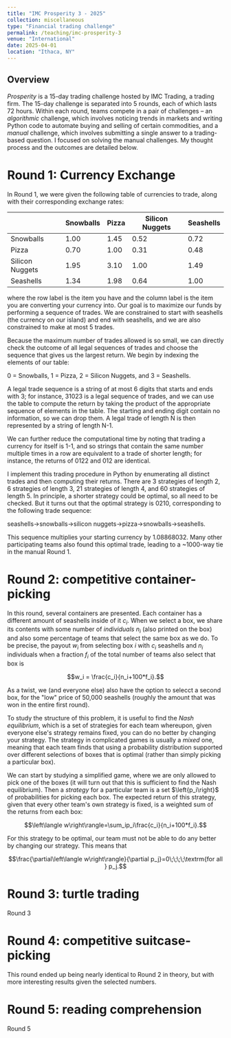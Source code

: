 ```yaml
---
title: "IMC Prosperity 3 - 2025"
collection: miscellaneous
type: "Financial trading challenge"
permalink: /teaching/imc-prosperity-3
venue: "International"
date: 2025-04-01
location: "Ithaca, NY"
---
```


## Overview
*Prosperity* is a 15-day trading challenge hosted by IMC Trading, a trading firm. The 15-day challenge is separated into 5 rounds, each of which lasts 72 hours. Within each round, teams compete in a pair of challenges – an *algorithmic* challenge, which involves noticing trends in markets and writing Python code to automate buying and selling of certain commodities, and a *manual* challenge, which involves submitting a single answer to a trading-based question. I focused on solving the manual challenges. My thought process and the outcomes are detailed below.

# Round 1: Currency Exchange
In Round 1, we were given the following table of currencies to trade, along with their corresponding exchange rates:

|                 |  Snowballs  |  Pizza  |  Silicon Nuggets  |  Seashells  |
|-----------------|-------------|---------|-------------------|-------------|
|    Snowballs    |   1.00      |  1.45   |        0.52       |    0.72     |
|      Pizza      |    0.70     |   1.00  |        0.31       |     0.48    |
| Silicon Nuggets |   1.95      |  3.10   |     1.00          |   1.49      |
| Seashells       |   1.34      | 1.98    |        0.64       |    1.00     |

where the row label is the item you have and the column label is the item you are converting your currency into. Our goal is to maximize our funds by performing a sequence of trades. We are constrained to start with seashells (the currency on our island) and end with seashells, and we are also constrained to make at most 5 trades.

Because the maximum number of trades allowed is so small, we can directly check the outcome of all legal sequences of trades and choose the sequence that gives us the largest return. We begin by indexing the elements of our table: 

0 = Snowballs, 1 = Pizza, 2 = Silicon Nuggets, and 3 = Seashells. 

A legal trade sequence is a string of at most 6 digits that starts and ends with 3; for instance, 31023 is a legal sequence of trades, and we can use the table to compute the return by taking the product of the appropriate sequence of elements in the table. The starting and ending digit contain no information, so we can drop them. A legal trade of length N is then represented by a string of length N-1.

We can further reduce the computational time by noting that trading a currency for itself is 1-1, and so strings that contain the same number multiple times in a row are equivalent to a trade of shorter length; for instance, the returns of 0122 and 012 are identical.

I implement this trading procedure in Python by enumerating all distinct trades and then computing their returns. There are 3 strategies of length 2, 6 strategies of length 3, 21 strategies of length 4, and 60 strategies of length 5. In principle, a shorter strategy could be optimal, so all need to be checked. But it turns out that the optimal strategy is 0210, corresponding to the following trade sequence:

seashells->snowballs->silicon nuggets->pizza->snowballs->seashells.

This sequence multiplies your starting currency by 1.08868032. Many other participating teams also found this optimal trade, leading to a ~1000-way tie in the manual Round 1.

# Round 2: competitive container-picking
In this round, several containers are presented. Each container has a different amount of seashells inside of it $c_i$. When we select a box, we share its contents with some number of *individuals* $n_i$ (also printed on the box) and also some percentage of teams that select the same box as we do. To be precise, the payout $w_i$ from selecting box $i$ with $c_i$ seashells and $n_i$ individuals when a fraction $f_i$ of the total number of teams also select that box is

$$w_i = \frac{c_i}{n_i+100*f_i}.$$

As a twist, we (and everyone else) also have the option to selecct a second box, for the "low" price of 50,000 seashells (roughly the amount that was won in the entire first round).

To study the structure of this problem, it is useful to find the *Nash equilibrium*, which is a set of strategies for each team whereupon, given everyone else's strategy remains fixed, you can do no better by changing your strategy. The strategy in complicated games is usually a *mixed* one, meaning that each team finds that using a probability distribution supported over different selections of boxes that is optimal (rather than simply picking a particular box).

We can start by studying a simplified game, where we are only allowed to pick one of the boxes (it will turn out that this is sufficient to find the Nash equilibrium). Then a *strategy* for a particular team is a set $\left{p_i\right}$ of probabilities for picking each box. The expected return of this strategy, given that every other team's own strategy is fixed, is a weighted sum of the returns from each box:

$$\left\langle w\right\rangle=\sum_ip_i\frac{c_i}{n_i+100*f_i}.$$

For this strategy to be optimal, our team must not be able to do any better by changing our strategy. This means that 

$$\frac{\partial\left\langle w\right\rangle}{\partial p_j}=0\;\;\;\;\textrm{for all } p_j.$$

# Round 3: turtle trading
Round 3

# Round 4: competitive suitcase-picking
This round ended up being nearly identical to Round 2 in theory, but with more interesting results given the selected numbers. 

# Round 5: reading comprehension
Round 5
